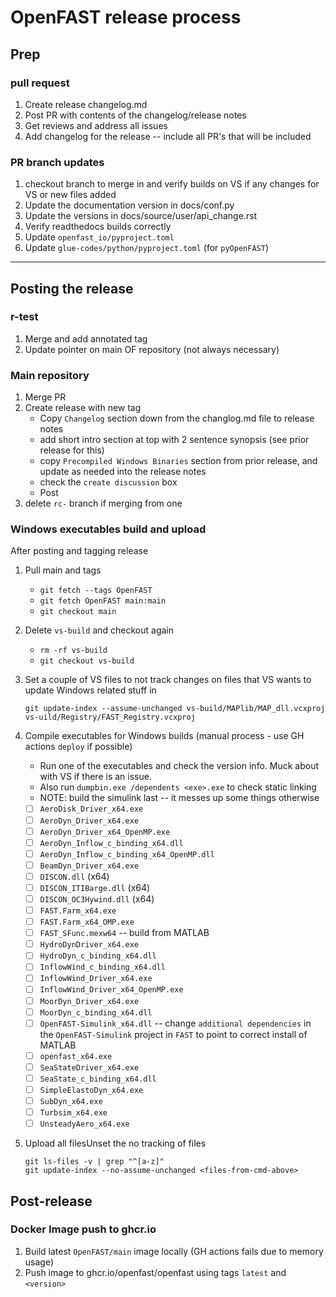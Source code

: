 # OpenFAST release process

## Prep
### pull request
1. Create release changelog.md
2. Post PR with contents of the changelog/release notes
3. Get reviews and address all issues
4. Add changelog for the release -- include all PR's that will be included

### PR branch updates
1. checkout branch to merge in and verify builds on VS if any changes for VS or new files added
2. Update the documentation version in docs/conf.py
3. Update the versions in docs/source/user/api_change.rst
4. Verify readthedocs builds correctly
5. Update `openfast_io/pyproject.toml`
6. Update `glue-codes/python/pyproject.toml` (for `pyOpenFAST`)

****

## Posting the release
### r-test
1. Merge and add annotated tag
2. Update pointer on main OF repository (not always necessary)

### Main repository
1. Merge PR
2. Create release with new tag
   * Copy `Changelog` section down from the changlog.md file to release notes
   * add short intro section at top with 2 sentence synopsis (see prior release for this)
   * copy `Precompiled Windows Binaries` section from prior release, and update as needed into the release notes
   * check the `create discussion` box
   * Post
3. delete `rc-` branch if merging from one

### Windows executables build and upload
After posting and tagging release
1. Pull main and tags
   * `git fetch --tags OpenFAST`
   * `git fetch OpenFAST main:main`
   * `git checkout main`
2. Delete `vs-build` and checkout again
   * `rm -rf vs-build`
   * `git checkout vs-build`
3. Set a couple of VS files to not track changes on files that VS wants to update Windows related stuff in
   ```
   git update-index --assume-unchanged vs-build/MAPlib/MAP_dll.vcxproj vs-uild/Registry/FAST_Registry.vcxproj
   ```

4. Compile executables for Windows builds (manual process - use GH actions `deploy` if possible)
   * Run one of the executables and check the version info. Muck about with VS if there is an issue.
   * Also run `dumpbin.exe /dependents <exe>.exe` to check static linking
   * NOTE: build the simulink last -- it messes up some things otherwise
    - [ ] `AeroDisk_Driver_x64.exe`
    - [ ] `AeroDyn_Driver_x64.exe`
    - [ ] `AeroDyn_Driver_x64_OpenMP.exe`
    - [ ] `AeroDyn_Inflow_c_binding_x64.dll`
    - [ ] `AeroDyn_Inflow_c_binding_x64_OpenMP.dll`
    - [ ] `BeamDyn_Driver_x64.exe`
    - [ ] `DISCON.dll` (x64)
    - [ ] `DISCON_ITIBarge.dll` (x64)
    - [ ] `DISCON_OC3Hywind.dll` (x64)
    - [ ] `FAST.Farm_x64.exe`
    - [ ] `FAST.Farm_x64_OMP.exe`
    - [ ] `FAST_SFunc.mexw64` -- build from MATLAB
    - [ ] `HydroDynDriver_x64.exe`
    - [ ] `HydroDyn_c_binding_x64.dll`
    - [ ] `InflowWind_c_binding_x64.dll`
    - [ ] `InflowWind_Driver_x64.exe`
    - [ ] `InflowWind_Driver_x64_OpenMP.exe`
    - [ ] `MoorDyn_Driver_x64.exe`
    - [ ] `MoorDyn_c_binding_x64.dll`
    - [ ] `OpenFAST-Simulink_x64.dll` -- change `additional dependencies` in the `OpenFAST-Simulink` project in `FAST` to point to correct install of MATLAB
    - [ ] `openfast_x64.exe`
    - [ ] `SeaStateDriver_x64.exe`
    - [ ] `SeaState_c_binding_x64.dll`
    - [ ] `SimpleElastoDyn_x64.exe`
    - [ ] `SubDyn_x64.exe`
    - [ ] `Turbsim_x64.exe`
    - [ ] `UnsteadyAero_x64.exe`
5. Upload all filesUnset the no tracking of files
   ```
   git ls-files -v | grep "^[a-z]"
   git update-index --no-assume-unchanged <files-from-cmd-above>
   ```
## Post-release
### Docker Image push to ghcr.io
1. Build latest `OpenFAST/main` image locally (GH actions fails due to memory usage)
2. Push image to ghcr.io/openfast/openfast using tags `latest` and `<version>`

